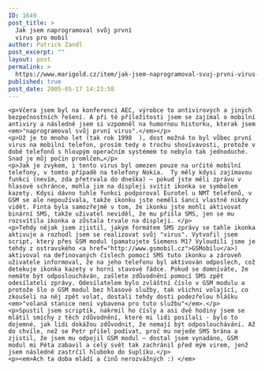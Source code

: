 ```yaml
---
ID: 1649
post_title: >
  Jak jsem naprogramoval svůj první
  virus pro mobil
author: Patrick Zandl
post_excerpt: ""
layout: post
permalink: >
  https://www.marigold.cz/item/jak-jsem-naprogramoval-svuj-prvni-virus-pro-mobil
published: true
post_date: 2005-05-17 14:23:58
---
```

	<p>Včera jsem byl na konferenci AEC, výrobce to antivirových a jiných bezpečnostních řešení. A při té příležitosti jsem se zajímal o mobilní antiviry a následně jsem si vzpomněl na humornou historku, kterak jsem <em>"naprogramoval svůj první virus".</em></p>
	<p>Už je to mnoho let (tak rok 1998  ), dost možná to byl vůbec první virus na mobilní telefon, prosím tedy o trochu shovívavosti, protože v době telefonů s hloupým operačním systémem to nebylo tak jednoduché. Snad je můj počin promlčen…</p>
	<p>Jak je zvykem, i tento virus byl omezen pouze na určité mobilní telefony, v tomto případě na telefony Nokia.  Ty měly kdysi zajímavou funkci (nevím, zda přetrvala do dneška) – pokud jste měli zprávu v hlasové schránce, mohla jim na displeji svítit ikonka se symbolem kazety. Kdysi dávno tuhle funkci podporoval Eurotel u NMT telefonů, v GSM se ale nepoužívala, takže ikonku jste neměli šanci vlastně nikdy vidět. Finta byla samozřejmě v tom, že ikonku jste mohli aktivovat binární SMS, takže uživatel neviděl, že mu přišla SMS, jen se mu rozsvítila ikonka a zůstala trvale na displeji. </p>
	<p>Tehdy nějak jsem zjistil, jakým formátem SMS zprávy se tahle ikonka aktivuje a rozhodl jsem se realizovat svůj "virus". Vytvořil jsem script, který přes GSM modul (pamatujete Siemens M1? Vyloudili jsme je tehdy z ostravského <a href="http://www.gsmobil.cz">GSMobilu</a>) aktivoval na definovaných číslech pomocí SMS tuto ikonku a zároveň  uživatele informoval, že na jeho telefonu byl aktivován odposlech, což detekuje ikonka kazety v horní stavové řádce. Pokud se domníváte, že nemáte být odposloucháván, zašlete zdůvodnění pomocí SMS zpět odesílateli zprávy. Odesílatelem bylo zvláštní číslo v GSM modulu a protože šlo o GSM modul bez hlasové služby, tak všichni volající, co zkoušeli na něj zpět volat, dostali tehdy dosti podezřelou hlášku <em>"volaná stanice není vybavena pro tuto službu"</em>.</p>
	<p>Spustil jsem scriptík, nakrmil ho čísly a asi dvě hodiny jsem se mlátil smíchy z těch zdůvodnění, které mi lidi posílali - bylo to dojemné, jak lidi dokážou zdůvodnit, že nemají být odposloucháváni. Až do chvíle, než se Petr přišel podívat, proč mu nejede SMS brána a zjistil, že jsem mu odpojil GSM modul – dostal jsem vynadáno, GSM modul mi Péta zabavil a celý svět tak zachránil před mým virem, jenž jsem následně zastrčil hluboko do šuplíku.</p>
	<p><em>Ach ta doba mládí a činů nerozvážných :) </em>
</p>